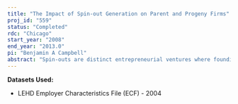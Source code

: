 ```yaml
---
title: "The Impact of Spin-out Generation on Parent and Progeny Firms"
proj_id: "559"
status: "Completed"
rdc: "Chicago"
start_year: "2008"
end_year: "2013.0"
pi: "Benjamin A Campbell"
abstract: "Spin-outs are distinct entrepreneurial ventures where founding team members are ex-employees of an incumbent ﬁrm. In many industries, spin-outs (progeny ﬁrms) compete directly with the incumbents (parent ﬁrms) and are an important source of innovation and growth. Previous research has emphasized the beneﬁcial performance implications of the knowledge diﬀusion from the parent to the progeny and have found that the inherited knowledge provides spin-out ﬁrms both superior capabilities and performance vis-à-vis other entrants. However, little is known about the competitive eﬀects of these knowledge ﬂows on the subsequent capabilities and performance of parent ﬁrms. This project will investigate the processes that generate ﬁrm births and deaths in general but also those that generate spin-oﬀ  births in particular. The research will identify new ﬁrms, spin-oﬀ  ﬁrms, and the parents of these new spin-oﬀ ﬁrms in the legal services industry. It will analyze the characteristics of these new ﬁrms as well as the parents of spin-oﬀ  ﬁrms. This process is especially interesting in the services sector where barriers to entry are generally low and ﬁrm birth and death rates are very high. As a result of this high turnover, it has traditionally been diﬃcult to accurately mea-sure new ﬁrm generation, the characteristics of new ﬁrms, and the performance of new ﬁrms in the services sector. However, with a custom Longitudinal Employer-Household Dynamics (LEHD) extract in conjunction with the external Martindale-Hubbell directory, this project will be able to accurately portray characteristics of new and dying ﬁrms as well as to estimate birth and death rates in this sector. Moreover, this project will develop and test new methodologies of spin-oﬀ generation and knowledge as well as examine the quality of the LEHD data in comparison to the Martindale-Hubbell data."
---
```


**Datasets Used:**

  - LEHD Employer Characteristics File (ECF) - 2004 

